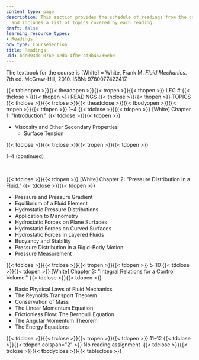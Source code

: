 ```yaml
---
content_type: page
description: This section provides the schedule of readings from the course textbook
  and includes a list of topics covered by each reading.
draft: false
learning_resource_types:
- Readings
ocw_type: CourseSection
title: Readings
uid: bde093dc-076e-12da-4fbe-ad8b45736eb0
---
```

The textbook for the course is \[White\] = White, Frank M. _Fluid Mechanics._ 7th ed. McGraw-Hill, 2010. ISBN: 9780077422417.

{{< tableopen >}}{{< theadopen >}}{{< tropen >}}{{< thopen >}}
LEC #
{{< thclose >}}{{< thopen >}}
READINGS
{{< thclose >}}{{< thopen >}}
TOPICS
{{< thclose >}}{{< trclose >}}{{< theadclose >}}{{< tbodyopen >}}{{< tropen >}}{{< tdopen >}}
1–4
{{< tdclose >}}{{< tdopen >}}
\[White\] Chapter 1: "Introduction."
{{< tdclose >}}{{< tdopen >}}

- Viscosity and Other Secondary Properties
    - Surface Tension

{{< tdclose >}}{{< trclose >}}{{< tropen >}}{{< tdopen >}}

1–4 (continued)

 

{{< tdclose >}}{{< tdopen >}}
\[White\] Chapter 2: "Pressure Distribution in a Fluid."
{{< tdclose >}}{{< tdopen >}}

- Pressure and Pressure Gradient
- Equilibrium of a Fluid Element
- Hydrostatic Pressure Distributions
- Application to Manometry
- Hydrostatic Forces on Plane Surfaces
- Hydrostatic Forces on Curved Surfaces
- Hydrostatic Forces in Layered Fluids
- Buoyancy and Stability
- Pressure Distribution in a Rigid-Body Motion
- Pressure Measurement

{{< tdclose >}}{{< trclose >}}{{< tropen >}}{{< tdopen >}}
5–10
{{< tdclose >}}{{< tdopen >}}
\[White\] Chapter 3: "Integral Relations for a Control Volume."
{{< tdclose >}}{{< tdopen >}}

- Basic Physical Laws of Fluid Mechanics
- The Reynolds Transport Theorem
- Conservation of Mass
- The Linear Momentum Equation
- Frictionless Flow: The Bernoulli Equation
- The Angular Momentum Theorem
- The Energy Equations

{{< tdclose >}}{{< trclose >}}{{< tropen >}}{{< tdopen >}}
11–12
{{< tdclose >}}{{< tdopen colspan="2" >}}
No reading assignment 
{{< tdclose >}}{{< trclose >}}{{< tbodyclose >}}{{< tableclose >}}